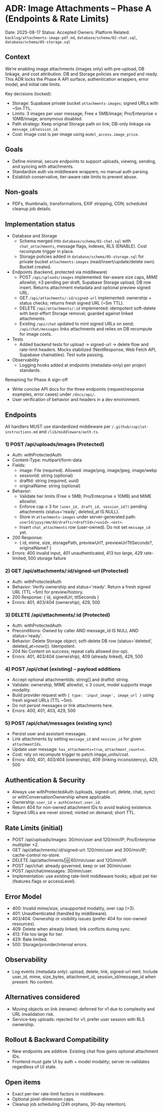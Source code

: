 # ADR: Image Attachments – Phase A (Endpoints & Rate Limits)

Date: 2025-08-17
Status: Accepted
Owners: Platform
Related: `backlog/attachments-image-pdf.md`, `database/schema/02-chat.sql`, `database/schema/05-storage.sql`

## Context

We’re enabling image attachments (images only) with pre-upload, DB linkage, and cost attribution. DB and Storage policies are merged and ready. This ADR locks the Phase A API surface, authentication wrappers, error model, and initial rate limits.

Key decisions (locked):

- Storage: Supabase private bucket `attachments-images`; signed URLs with ~5m TTL.
- Limits: 3 images per user message; Free ≤ 5MB/image; Pro/Enterprise ≤ 10MB/image; anonymous disabled.
- Path strategy: Keep original Storage path on link; DB-only linkage via `message_id`/`session_id`.
- Cost: Image cost is per image using `model_access.image_price`.

## Goals

- Define minimal, secure endpoints to support uploads, viewing, sending, and syncing with attachments.
- Standardize auth via middleware wrappers; no manual auth parsing.
- Establish conservative, tier-aware rate limits to prevent abuse.

## Non-goals

- PDFs, thumbnails, transformations, EXIF stripping, CDN; scheduled cleanup job details.

## Implementation status

- Database and Storage
  - Schema merged into `database/schema/02-chat.sql` with `chat_attachments`, message flags, indexes, RLS (ENABLE). Cost recompute trigger in place.
  - Storage policies added in `database/schema/05-storage.sql` for private bucket `attachments-images` (read/insert/update/delete own). Bucket created.
- Endpoints (backend, protected via middleware)
  - POST `/api/uploads/images` implemented: tier-aware size caps, MIME allowlist, ≤3 pending per draft, Supabase Storage upload, DB row insert. Returns attachment metadata and optional preview signed URL.
  - GET `/api/attachments/:id/signed-url` implemented: ownership + status checks; returns fresh signed URL (~5m TTL).
  - DELETE `/api/attachments/:id` implemented: idempotent soft-delete with best-effort Storage removal; guarded against linked attachments.
  - Existing `/api/chat` updated to mint signed URLs on send; `/api/chat/messages` links attachments and relies on DB recompute for image costs.
- Tests
  - Added backend tests for upload → signed-url → delete flow and rate-limit headers. Mocks stabilized (NextResponse, Web Fetch API, Supabase chainables). Test suite passing.
- Observability
  - Logging hooks added at endpoints (metadata-only) per project standards.

Remaining for Phase A sign-off

- Write concise API docs for the three endpoints (request/response examples, error cases) under `/docs/api/`.
- User verification of behavior and headers in a dev environment.

## Endpoints

All handlers MUST use standardized middleware per `/.github/copilot-instructions.md` and `/lib/middleware/auth.ts`.

### 1) POST /api/uploads/images (Protected)

- Auth: withProtectedAuth
- Content-Type: multipart/form-data
- Fields:
  - image: File (required). Allowed: image/png, image/jpeg, image/webp
  - sessionId: string (optional)
  - draftId: string (required, uuid)
  - originalName: string (optional)
- Behavior:
  - Validate tier limits (Free ≤ 5MB; Pro/Enterprise ≤ 10MB) and MIME allowlist.
  - Enforce cap ≤ 3 for `(user_id, draft_id, session_id?)` pending attachments (status='ready', deleted_at IS NULL).
  - Store in `attachments-images` under server-generated path: `userId/yyyy/mm/dd/drafts/<draftId>/<uuid>.<ext>`.
  - Insert `chat_attachments` row (user-owned). Do not set `message_id` yet.
- 200 Response:
  - { id, mime, size, storagePath, previewUrl?, previewUrlTtlSeconds?, originalName? }
- Errors: 400 invalid input, 401 unauthenticated, 413 too large, 429 rate-limited, 500 storage failure

### 2) GET /api/attachments/:id/signed-url (Protected)

- Auth: withProtectedAuth
- Behavior: Verify ownership and status='ready'. Return a fresh signed URL (TTL ~5m) for preview/history.
- 200 Response: { id, signedUrl, ttlSeconds }
- Errors: 401, 403/404 (ownership), 429, 500

### 3) DELETE /api/attachments/:id (Protected)

- Auth: withProtectedAuth
- Preconditions: Owned by caller AND message_id IS NULL AND status='ready'.
- Behavior: Delete Storage object; soft-delete DB row (status='deleted', deleted_at=now()). Idempotent.
- 204 No Content on success; repeat calls allowed (no-op).
- Errors: 401, 403/404 (ownership), 409 (already linked), 429, 500

### 4) POST /api/chat (existing) – payload additions

- Accept optional attachmentIds: string[] and draftId: string.
- Validate: ownership, MIME allowlist, ≤ 3 count, model supports image modality.
- Build provider request with `{ type: 'input_image', image_url }` using fresh signed URLs (TTL ~5m).
- Do not persist messages or link attachments here.
- Errors: 400, 401, 403, 429, 500

### 5) POST /api/chat/messages (existing sync)

- Persist user and assistant messages.
- Link attachments by setting `message_id` and `session_id` for given `attachmentIds`.
- Update user message: `has_attachments=true`, `attachment_count=n`.
- Cost: rely on recompute trigger to patch image_units/cost.
- Errors: 400, 401, 403/404 (ownership), 409 (linking inconsistency), 429, 500

## Authentication & Security

- Always use withProtectedAuth (uploads, signed-url, delete, chat, sync) or withConversationOwnership where applicable.
- Ownership: `user_id = authContext.user.id`.
- Return 404 for non-owned attachment IDs to avoid leaking existence.
- Signed URLs are never stored; minted on demand; short TTL.

## Rate Limits (initial)

- POST /api/uploads/images: 30/min/user and 120/min/IP; Pro/Enterprise multiplier ×2.
- GET /api/attachments/:id/signed-url: 120/min/user and 300/min/IP; cache-control no-store.
- DELETE /api/attachments/:id: 60/min/user and 120/min/IP.
- POST /api/chat: already governed; keep or set 30/min/user.
- POST /api/chat/messages: 30/min/user.
- Implementation: use existing rate-limit middleware hooks; adjust per tier (features.flags or accessLevel).

## Error Model

- 400: Invalid mime/size, unsupported modality, over cap (>3).
- 401: Unauthenticated (handled by middleware).
- 403/404: Ownership or visibility issues (prefer 404 for non-owned resources).
- 409: Delete when already linked; link conflicts during sync.
- 413: File too large for tier.
- 429: Rate limited.
- 500: Storage/provider/internal errors.

## Observability

- Log events (metadata only): upload, delete, link, signed-url mint. Include user_id, mime, size_bytes, attachment_id, session_id/message_id when present. No content.

## Alternatives considered

- Moving objects on link (rename): deferred for v1 due to complexity and URL invalidation risk.
- Service-key uploads: rejected for v1; prefer user session with RLS ownership.

## Rollout & Backward Compatibility

- New endpoints are additive. Existing chat flow gains optional attachment IDs.
- Frontend must gate UI by auth + model modality; server re-validates regardless of UI state.

## Open items

- Exact per-tier rate-limit factors in middleware.
- Optional pixel-dimension caps.
- Cleanup job scheduling (24h orphans, 30-day retention).
